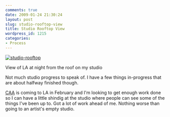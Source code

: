 ```yaml
---
comments: true
date: 2009-01-24 21:30:24
layout: post
slug: studio-rooftop-view
title: Studio Rooftop View
wordpress_id: 1215
categories:
- Process
---
```


[![studio-rooftop](http://ryanfitzer.com/main/wp-content/uploads/2009/01/studio-rooftop.jpg)](http://ryanfitzer.com/main/wp-content/uploads/2009/01/studio-rooftop.jpg)

View of LA at night from the roof on my studio

Not much studio progress to speak of. I have a few things in-progress that are about halfway finished though.

[CAA](http://conference.collegeart.org/2009/) is coming to LA in February and I'm looking to get enough work done so I can have a little shindig at the studio where people can see some of the things I've been up to. Got a lot of work ahead of me. Nothing worse than going to an artist's empty studio.

